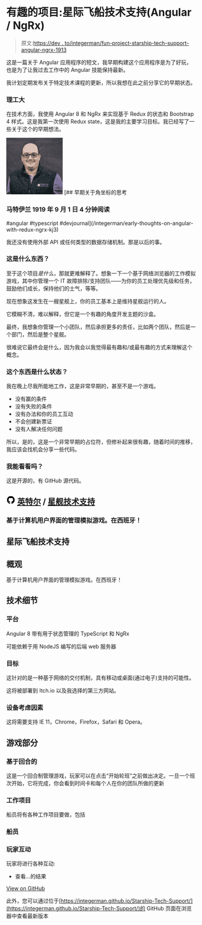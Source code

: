 # 有趣的项目:星际飞船技术支持(Angular / NgRx)

> 原文:[https://dev . to/integerman/fun-project-starship-tech-support-angular-ngrx-1913](https://dev.to/integerman/fun-project-starship-tech-support-angular-ngrx-1913)

这是一篇关于 Angular 应用程序的短文，我早期构建这个应用程序是为了好玩，也是为了让我过去工作中的 Angular 技能保持最新。

我计划定期发布关于特定技术课程的更新，所以我想在此之前分享它的早期状态。

### [](#the-tech)理工大

在技术方面，我使用 Angular 8 和 NgRx 来实现基于 Redux 的状态和 Bootstrap 4 样式。这是我第一次使用 Redux state，这是我的主要学习目标。我已经写了一些关于这个的早期想法。

[![integerman](img/c4617a5228f5ea62d27f47eb980b349d.png)](/integerman) [## 早期关于角坐标的思考

### 马特伊兰 1919 年 9 月 1 日 4 分钟阅读

#angular #typescript #devjournal](/integerman/early-thoughts-on-angular-with-redux-ngrx-kj3)

我还没有使用外部 API 或任何类型的数据存储机制。那是以后的事。

### [](#what-is-this-thing)这是什么东西？

至于这个项目*是什么*，那就更难解释了。想象一下一个基于网络浏览器的工作模拟游戏，其中你管理一个 IT 故障排除/支持团队——为你的员工处理优先级和任务，鼓励他们成长，保持他们的士气，等等。

现在想象这发生在一艘星舰上，你的员工基本上是维持星舰运行的人。

它模糊不清，难以解释，但它是一个有趣的角度开发主题的沙盒。

最终，我想象你管理一个小团队，然后承担更多的责任，比如两个团队，然后是一个部门，然后是整个星舰。

很难说它最终会是什么，因为我会以我觉得最有趣和/或最有趣的方式来理解这个概念。

### [](#whats-the-status-of-this-thing)这个东西是什么状态？

我在晚上尽我所能地工作，这是非常早期的，甚至不是一个游戏。

*   没有赢的条件
*   没有失败的条件
*   没有办法和你的员工互动
*   不会创建新票证
*   没有人解决任何问题

所以，是的，这是一个非常早期的占位符，但修补起来很有趣，随着时间的推移，我应该会找机会分享一些代码。

### [](#can-i-see)我能看看吗？

这是开源的，有 GitHub 源代码。

## ![GitHub logo](img/75095a8afc1e0f207cda715962e75c8d.png) [英特尔](https://github.com/IntegerMan) / [星舰技术支持](https://github.com/IntegerMan/Starship-Tech-Support)

### 基于计算机用户界面的管理模拟游戏。在西班牙！

<article class="markdown-body entry-content container-lg" itemprop="text">

# 星际飞船技术支持

## 概观

基于计算机用户界面的管理模拟游戏。在西班牙！

## 技术细节

### 平台

Angular 8 带有用于状态管理的 TypeScript 和 NgRx

可能依赖于用 NodeJS 编写的后端 web 服务器

### 目标

这针对的是一种基于网络的交付机制，具有移动或桌面(通过电子)支持的可能性。

这将被部署到 Itch.io 以及我选择的第三方网站。

### 设备考虑因素

这将需要支持 IE 11，Chrome，Firefox，Safari 和 Opera。

## 游戏部分

### 基于回合的

这是一个回合制管理游戏，玩家可以在点击“开始轮班”之前做出决定。一旦一个班次开始，它将完成，你会看到时间卡和每个人在你的团队所做的更新

### 工作项目

船员将有各种工作项目要做，包括

### 船员

### 玩家互动

玩家将进行各种互动:

*   查看…的结果

</article>

[View on GitHub](https://github.com/IntegerMan/Starship-Tech-Support)

此外，您可以通过位于[https://integerman.github.io/Starship-Tech-Support/](https://integerman.github.io/Starship-Tech-Support/)的 GitHub 页面在浏览器中查看最新版本